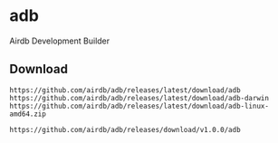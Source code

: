 # adb
Airdb Development Builder

## Download

```
https://github.com/airdb/adb/releases/latest/download/adb
https://github.com/airdb/adb/releases/latest/download/adb-darwin
https://github.com/airdb/adb/releases/latest/download/adb-linux-amd64.zip

https://github.com/airdb/adb/releases/download/v1.0.0/adb
```
